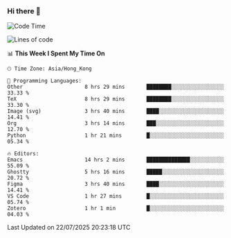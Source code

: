 ### Hi there 👋

<!--
**nicehiro/nicehiro** is a ✨ _special_ ✨ repository because its `README.md` (this file) appears on your GitHub profile.

Here are some ideas to get you started:

- 🔭 I’m currently working on ...
- 🌱 I’m currently learning ...
- 👯 I’m looking to collaborate on ...
- 🤔 I’m looking for help with ...
- 💬 Ask me about ...
- 📫 How to reach me: ...
- 😄 Pronouns: ...
- ⚡ Fun fact: ...
-->

<!--START_SECTION:waka-->
![Code Time](http://img.shields.io/badge/Code%20Time-833%20hrs%208%20mins-blue)

![Lines of code](https://img.shields.io/badge/From%20Hello%20World%20I%27ve%20Written-1.7%20million%20lines%20of%20code-blue)

📊 **This Week I Spent My Time On** 

```text
🕑︎ Time Zone: Asia/Hong_Kong

💬 Programming Languages: 
Other                    8 hrs 29 mins       ████████░░░░░░░░░░░░░░░░░   33.33 % 
TeX                      8 hrs 29 mins       ████████░░░░░░░░░░░░░░░░░   33.30 % 
Image (svg)              3 hrs 40 mins       ████░░░░░░░░░░░░░░░░░░░░░   14.41 % 
Org                      3 hrs 14 mins       ███░░░░░░░░░░░░░░░░░░░░░░   12.70 % 
Python                   1 hr 21 mins        █░░░░░░░░░░░░░░░░░░░░░░░░   05.34 % 

🔥 Editors: 
Emacs                    14 hrs 2 mins       ██████████████░░░░░░░░░░░   55.09 % 
Ghostty                  5 hrs 16 mins       █████░░░░░░░░░░░░░░░░░░░░   20.72 % 
Figma                    3 hrs 40 mins       ████░░░░░░░░░░░░░░░░░░░░░   14.41 % 
VS Code                  1 hr 27 mins        █░░░░░░░░░░░░░░░░░░░░░░░░   05.74 % 
Zotero                   1 hr 1 min          █░░░░░░░░░░░░░░░░░░░░░░░░   04.03 % 
```


 Last Updated on 22/07/2025 20:23:18 UTC
<!--END_SECTION:waka-->
